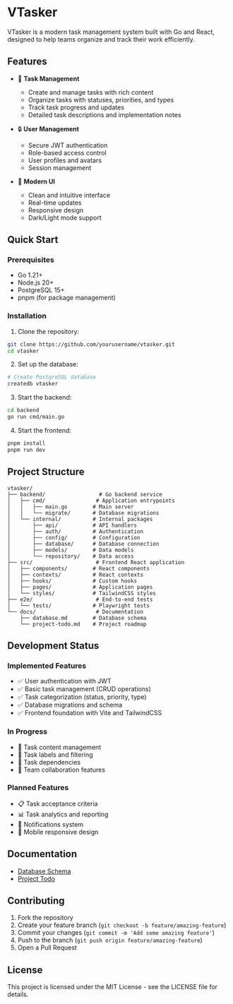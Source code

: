 # VTasker

VTasker is a modern task management system built with Go and React, designed to help teams organize and track their work efficiently.

## Features

- 🎯 **Task Management**
  - Create and manage tasks with rich content
  - Organize tasks with statuses, priorities, and types
  - Track task progress and updates
  - Detailed task descriptions and implementation notes

- 🔒 **User Management**
  - Secure JWT authentication
  - Role-based access control
  - User profiles and avatars
  - Session management

- 🎨 **Modern UI**
  - Clean and intuitive interface
  - Real-time updates
  - Responsive design
  - Dark/Light mode support

## Quick Start

### Prerequisites

- Go 1.21+
- Node.js 20+
- PostgreSQL 15+
- pnpm (for package management)

### Installation

1. Clone the repository:
```bash
git clone https://github.com/yourusername/vtasker.git
cd vtasker
```

2. Set up the database:
```bash
# Create PostgreSQL database
createdb vtasker
```

3. Start the backend:
```bash
cd backend
go run cmd/main.go
```

4. Start the frontend:
```bash
pnpm install
pnpm run dev
```

## Project Structure

```
vtasker/
├── backend/                 # Go backend service
│   ├── cmd/                # Application entrypoints
│   │   ├── main.go        # Main server
│   │   └── migrate/       # Database migrations
│   └── internal/          # Internal packages
│       ├── api/           # API handlers
│       ├── auth/          # Authentication
│       ├── config/        # Configuration
│       ├── database/      # Database connection
│       ├── models/        # Data models
│       └── repository/    # Data access
├── src/                    # Frontend React application
│   ├── components/        # React components
│   ├── contexts/          # React contexts
│   ├── hooks/             # Custom hooks
│   ├── pages/             # Application pages
│   └── styles/            # TailwindCSS styles
├── e2e/                    # End-to-end tests
│   └── tests/             # Playwright tests
└── docs/                   # Documentation
    ├── database.md        # Database schema
    └── project-todo.md    # Project roadmap
```

## Development Status

### Implemented Features
- ✅ User authentication with JWT
- ✅ Basic task management (CRUD operations)
- ✅ Task categorization (status, priority, type)
- ✅ Database migrations and schema
- ✅ Frontend foundation with Vite and TailwindCSS

### In Progress
- 🔄 Task content management
- 🔄 Task labels and filtering
- 🔄 Task dependencies
- 🔄 Team collaboration features

### Planned Features
- 📋 Task acceptance criteria
- 📊 Task analytics and reporting
- 🔔 Notifications system
- 📱 Mobile responsive design

## Documentation

- [Database Schema](docs/database.md)
- [Project Todo](docs/project-todo.md)

## Contributing

1. Fork the repository
2. Create your feature branch (`git checkout -b feature/amazing-feature`)
3. Commit your changes (`git commit -m 'Add some amazing feature'`)
4. Push to the branch (`git push origin feature/amazing-feature`)
5. Open a Pull Request

## License

This project is licensed under the MIT License - see the LICENSE file for details.